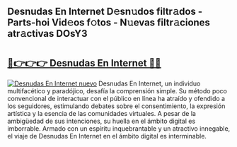 ## Desnudas En Internet D𝚎sn𝚞dos filtr𝚊dos - Parts-hoi Vid𝚎os f𝚘tos - N𝚞evas filtr𝚊ciones atr𝚊ctivas DOsY3

# <h2><a href="http://mbcvk9g.tromn.icu/?c=Desnudas+En+Internet">🔗👉👉👉 Desnudas En Internet 🔗🔗</a></h2>

[![Desnudas En Internet nuevo](https://i.imgur.com/pEAQMta.gif)](http://mbcvk9g.tromn.icu/?c=Desnudas+En+Internet)
Desnudas En Internet, un individuo multifacético y paradójico, desafía la comprensión simple. Su método poco convencional de interactuar con el público en línea ha atraído y ofendido a los seguidores, estimulando debates sobre el consentimiento, la expresión artística y la esencia de las comunidades virtuales. A pesar de la ambigüedad de sus intenciones, su huella en el ámbito digital es imborrable. Armado con un espíritu inquebrantable y un atractivo innegable, el viaje de Desnudas En Internet en el ámbito digital es interminable.
